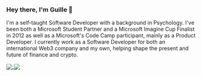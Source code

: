 ### Hey there, I'm Guille 👋

I'm a self-taught Software Developer with a background in Psychology. I've been both a Microsoft Student Partner and a Microsoft Imagine Cup Finalist in 2012 as well as a Microsoft's Code Camp participant, mainly as a Product Developer. I currently work as a Software Developer for both an international Web3 company and my own, helping shape the present and future of finance and crypto.

<a href="#">
  <img align="center" src="https://github-readme-stats.vercel.app/api?username=dieguezguille&show_icons=true&hide=prs,contribs&count_private=true&theme=onedark" />
</a>
<a href="#">
  <img align="center" src="https://github-readme-stats.vercel.app/api/top-langs/?username=dieguezguille&hide=ShaderLab,HLSL&layout=compact&theme=onedark" />
</a>

